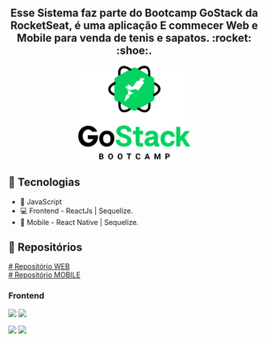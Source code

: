 <h2 align="center">
Esse Sistema faz parte do Bootcamp GoStack da RocketSeat, é uma aplicação E commecer Web e Mobile para venda de tenis e sapatos. :rocket: :shoe:.</br>
</h2>
 
<p align="center"> 
 <img 
    src=".github/68747470733a2f2f726f636b6574736561742d63646e2e73332d73612d656173742d312e616d617a6f6e6177732e636f6d2f626f6f7463616d702d6865616465722e706e67 (1).png"/>
</p>
 
## :rocket: Tecnologias
- :blue_book: JavaScript
- :computer: Frontend - ReactJs | Sequelize.
- :iphone: Mobile - React Native | Sequelize.

## :open_file_folder: Repositórios
<a href="https://github.com/MitchellSymington/rocketshoes-web"># Repositório WEB</a> </br>
<a href="https://github.com/MitchellSymington/rocketshoes-mobile"># Repositório MOBILE</a> </br>


### Frontend
<p float="left"> 
 <img height="260" src="Captura de Tela 2020-10-22 às 20.19.50.png"/>
 <img height="260" src="Captura de Tela 2020-10-22 às 20.19.40.png"/>
</p>

<p float="left"> 
 <img height="260" src="Captura de Tela 2020-10-22 às 20.19.30.png"/>
 <img height="260" src="Captura de Tela 2020-10-22 às 20.19.25.png"/>
</p>


```Tecnologias

```

